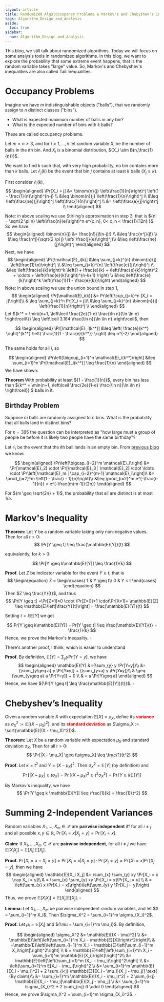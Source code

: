 ```yaml
---
layout: article
title: Randomized Algs:Occupancy Problems & Markov's and Chebyshev's inequalities
tags: Algorithm_Design_and_Analysis
aside:
  toc: true
sidebar:
  nav: Algorithm_Design_and_Analysis
---
```


This blog, we still talk about randomized algorithms. Today we will focus on some analysis tools in randomized algorithms. In this blog, we want to explore the probability that some extreme event happens, that is the random variable takes "large" value. So, Markov's and Chebyshev's inequalities are also called Tail Inequalities. 

<!--more-->

# Occupancy Problems

Imagine we have ${m}$ indistinguishable objects ("balls"), that we randomly assign to ${n}$ distinct classes ("bins").

- What is expected maximum number of balls in any bin?
- What is the expected number of bins with ${k}$ balls?

These are called occupancy problems.



Let ${m = n \geq 3}$, and for ${i = 1, \ldots, n}$ let random variable ${X_i}$ be the number of balls in the ${i}$th bin. And ${X_i}$ is a binomial distribution, ${X_i \sim B(n,\frac{1}{n})}$.

We want to find ${k}$ such that, with very high probability, no bin contains more than ${k}$ balls. Let ${\mathcal{E}_j(k)}$ be the event that bin ${j}$ contains at least ${k}$ balls $({X_j \geq k})$. 

First consider ${\mathcal{E}_i(k)}$,
$$
\begin{aligned}
\Pr[X_i = j] &= \binom{n}{j} \left(\frac{1}{n}\right)^j \left(1 - \frac{1}{n}\right)^{n-j} \\
&\leq \binom{n}{j} \left(\frac{1}{n}\right)^j \\
&\leq \left(\frac{ne}{j}\right)^j \left(\frac{1}{n}\right)^j \\
&= \left(\frac{e}{j}\right)^j \\
\end{aligned}
$$

Note: in above scaling we use Stirling's approximation in step 3, that is ${n! = \sqrt{2 \pi n} \left(\frac{n}{e}\right)^n e^{c_n}, 0< c_n < \frac{1}{12n} }$. So we have
$$
\begin{aligned}
\binom{n}{j} &= \frac{n!}{j!(n-j)!} \\
&\leq \frac{n^j}{j!} \\
&\leq \frac{n^j}{\sqrt{2 \pi j} \left( \frac{j}{e}\right)^j}\\
&\leq \left(\frac{ne}{j}\right)^j
\end{aligned}
$$
Next, we have 
$$
\begin{aligned}
\Pr[\mathcal{E}_i(k)] &\leq \sum_{j=k}^{n} \binom{n}{j} \left(\frac{1}{n}\right)^j \\
&\leq \sum_{j=k}^{n} \left(\frac{e}{j}\right)^j \\
&\leq \left(\frac{e}{k}\right)^k \left(1 + \frac{e}{k} + \left(\frac{e}{k}\right)^2 + \cdots + \left(\frac{e}{k}\right)^{n-k+1} \right) \\
&\leq \left(\frac{e}{k}\right)^k \left(\frac{1}{1 - \frac{e}{k}}\right)
\end{aligned}
$$
Note: in above scaling we use the union bound in step 1,
$$
\begin{aligned}
\Pr[\mathcal{E}_i(k)] &= Pr\left[\cup_{j=k}^n [X_i = j]\right]\\
& \leq \sum_{j=k}^n Pr[X_i = j]\\
&\leq \sum_{j=k}^{n} \binom{n}{j} \left(\frac{1}{n}\right)^j \\
\end{aligned}
$$
Let ${k^* = \min\{n+1, \left\lceil \frac{2e}{1-e} \frac{\ln n}{\ln \ln n} \right\rceil\}} \leq \left\lceil 3.164 \frac{\ln n}{\ln \ln n} \right\rceil$, then

$$
\begin{aligned}
\Pr[\mathcal{E}_i(k^*)] &\leq \left( \frac{e}{k^*} \right)^{k^*} \left( \frac{1}{1 - \frac{e}{k^*}} \right) \leq n^{-2}
\end{aligned}
$$

The same holds for all ${i}$, so

$$
\begin{aligned}
\Pr\left[\bigcup_{i=1}^n \mathcal{E}_i(k^*)\right] &\leq \sum_{i=1}^n \Pr[\mathcal{E}_i(k^*)] \leq \frac{1}{n}
\end{aligned}
$$
We have shown:

**Theorem**
With probability at least ${1 - \frac{1}{n}}$, every bin has less than ${k^* = \min\{n+1, \left\lceil \frac{2e}{1-e} \frac{\ln n}{\ln \ln n} \right\rceil\}} $ balls in it.

## Birthday Problem

Suppose ${m}$ balls are randomly assigned to ${n}$ bins. What is the probability that all balls land in distinct bins?

For ${n = 365}$ the question can be interpreted as "how large must a group of people be before it is likely two people have the same birthday"?



Let ${\mathcal{E}_i}$ be the event that the ${i}$th ball lands in an empty bin. From [previous blog](https://wu-haonan.github.io/2023/11/08/ADA_Lec_23.html#analysis-of-algorithm) we know:

$$
\begin{aligned}
\Pr\left[\bigcap_{i=2}^m \mathcal{E}_i\right] &= \Pr[\mathcal{E}_2] \cdot \Pr[\mathcal{E}_3 | \mathcal{E}_2] \cdot \ldots \cdot \Pr\left[\mathcal{E}_m | \cap_{i=2}^{m-1} \mathcal{E}_i\right]\\
&= \prod_{i=2}^m \left(1 - \frac{i - 1}{n}\right)\\
&\leq \prod_{i=2}^m e^{-\frac{i-1}{n}} = e^{-\frac{m(m-1)}{2n}}
\end{aligned}
$$

For ${m \geq \sqrt{2n} + 1}$, the probability that all are distinct is at most ${1/e}$.

# Markov's Inequality

**Theorem:** Let $Y$ be a random variable taking only non-negative values. Then for all $t > 0$:
$$
\Pr[Y \geq t] \leq \frac{\mathbb{E}[Y]}{t}
$$

equivalently, for $k > 0$:

$$
\Pr[Y \geq k\mathbb{E}[Y]] \leq \frac{1}{k}
$$

**Proof.** Let $Z$ be indicator variable for the event $Y \geq t$, that is
$$
\begin{equation}
Z =
\begin{cases}
1 & Y \geq t\\
0 & Y < t
\end{cases}
\end{equation}
$$
Then $Z \leq \frac{Y}{t}$, and thus
$$
\Pr[Y \geq t] =\Pr[Z=1]=0 \cdot \Pr[Z=0]+1 \cdot\Pr[X=1]= \mathbb{E}[Z] \leq \mathbb{E}\left[\frac{Y}{t}\right] = \frac{\mathbb{E}[Y]}{t}
$$

Setting $t = k\mathbb{E}[Y]$ we get

$$
Pr[Y \geq k\mathbb{E}[Y]] = Pr[Y \geq t] \leq \frac{\mathbb{E}[Y]}{t} = \frac{1}{k}
$$
Hence, we prove the Markov's Inequality. ${\square}$



There's another proof, I think, which is easier to understand

**Proof.** By definition, $\mathbb{E}[Y]={\sum_{y} y \Pr[Y=y]}$,  we have
$$
\begin{aligned}
\mathbb{E}[Y] &={\sum_{y} y \Pr[Y=y]}\\
&= {\sum_{y\geq a} y \Pr[Y=y]} + {\sum_{y<a} y \Pr[Y=y]}\\
& \geq {\sum_{y\geq a} a \Pr[Y=y]} + 0 \\
& = a \Pr[Y\geq a]
\end{aligned}
$$
Hence, we have ${\Pr[Y \geq t] \leq \frac{\mathbb{E}[Y]}{t}}$. ${\square}$

# Chebyshev’s Inequality

Given a random variable $X$ with expectation $\mathbb{E}[X] = \mu_X$, define its <font color=red>**variance**</font> as $\sigma_X^2 := \mathbb{E}[(X - \mu_X)^2]$, and its <font color=red>**standard deviation**</font> as $\sigma_X := \sqrt{\mathbb{E}[(X - \mu_X)^2]}$.



**Theorem:** Let $X$ be a random variable with expectation $\mu_X$ and standard deviation $\sigma_X$. Then for all $t > 0$:
$$
\Pr[|X - \mu_X| \geq t\sigma_X] \leq \frac{1}{t^2}
$$

**Proof.** Let $k = t^2$ and $Y = (X - \mu_X)^2$. Then $\sigma_X^2 = \mathbb{E}[Y]$ (by definition) and
$$
\Pr[|X - \mu_X| \geq t\sigma_X] = \Pr[(X - \mu_X)^2 \geq t^2\sigma_X^2] = \Pr[Y \geq k \mathbb{E}[Y]]
$$

By Markov's inequality, we have
$$
\Pr[Y \geq k \mathbb{E}[Y]] \leq \frac{1}{k} = \frac{1}{t^2}
$$

# Summing 2-Independent Variances

Random variables $X_1, \ldots, X_m \in \mathcal{X}$ are **pairwise independent** iff for all $i \neq j$ and all possible $x, y \in \mathbb{R}$, $\Pr[X_i = x|X_j = y] = \Pr[X_i = x]$.



**Claim:** If $X_1, \ldots, X_m \in \mathcal{X}$ are **pairwise independent**, for all $i \neq j$ we have ${\mathbb{E}[X_i X_j] =\mathbb{E}[X_i]\mathbb{E}[X_j] }$.

**Proof.** ${\Pr[X_i = x \cap X_j = y] = \Pr[X_i = x|X_j = y] \cdot \Pr[X_j = y] = \Pr[X_i = x]\Pr[X_j = y] }$, then we have
$$
\begin{aligned}
\mathbb{E}[X_i X_j] &= \sum_{x} \sum_{y} xy \Pr[X_i = x \cap X_j = y]\\
& = \sum_{x} \sum_{y} xy \Pr[X_i = x]\Pr[X_j = y] \\
& = \left(\sum_{x} x \Pr[X_i = x]\right)\left(\sum_{y} y \Pr[X_j = y]\right)
\end{aligned}
$$
Thus, we prove ${\mathbb{E}[X_i X_j] =\mathbb{E}[X_i]\mathbb{E}[X_j] }$. ${\square}$



**Lemma:** Let $X_1, \ldots, X_m$ be pairwise independent random variables, and let $X = \sum_{i=1}^m X_i$. Then $\sigma_X^2 = \sum_{i=1}^m \sigma_{X_i}^2$.



**Proof.** Let ${\mu_i = \mathbb{E}[X_i]}$ and ${\mu = \sum_{i=1}^m \mu_i}$. By definition,

$$
\begin{aligned}
\sigma_X^2 &= \mathbb{E}[(X - \mu)^2] \\
&= \mathbb{E}\left[\left(\sum_{i=1}^m X_i - \mathbb{E}[X]\right)^2\right]\\
& =\mathbb{E}\left[\left(\sum_{i=1}^m X_i - \mathbb{E}\left[\sum_{i=1}^m X_i\right]\right)^2\right] \\
& = \mathbb{E}\left[\left(\sum_{i=1}^m X_i - \sum_{i=1}^m \mathbb{E}[X_i]\right]\right)^2\\
&= \mathbb{E}\left[\left(\sum_{i=1}^m (X_i - \mu_i)\right)^2\right] \\
&= \left(\sum_{i=1}^m E[X_i - \mu_i]\right)^2 \\
&= \sum_{i=1}^m \mathbb{E}[(X_i - \mu_i)^2] + 2 \sum_{i<j} \mathbb{E}[(X_i - \mu_i)(X_j - \mu_j)] \text{ (By claim)}\\
&= \sum_{i=1}^m \mathbb{E}[(X_i - \mu_i)^2] + 2 \sum_{i<j} \mathbb{E}[X_i - \mu_i]\mathbb{E}[X_j - \mu_j] \\
&= \sum_{i=1}^m \sigma_{X_i}^2 + 2 \sum_{i<j} 0 \cdot 0
\end{aligned}
$$
Hence, we prove $\sigma_X^2 = \sum_{i=1}^m \sigma_{X_i}^2$. ${\square}$